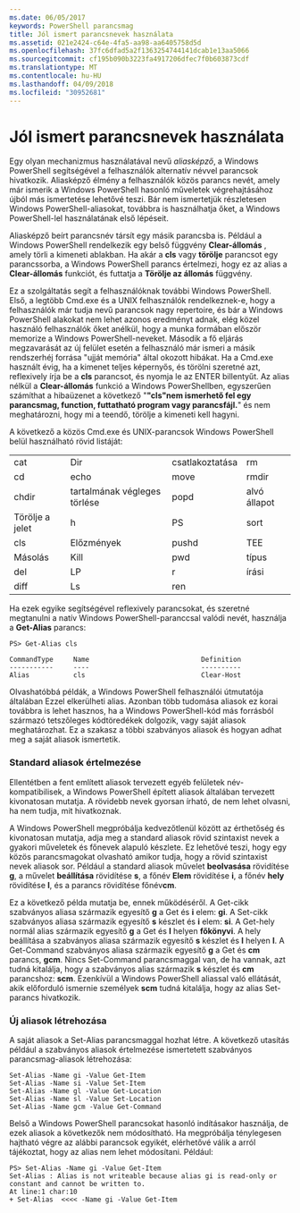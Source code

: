 ```yaml
---
ms.date: 06/05/2017
keywords: PowerShell parancsmag
title: Jól ismert parancsnevek használata
ms.assetid: 021e2424-c64e-4fa5-aa98-aa6405758d5d
ms.openlocfilehash: 37fc6dfad5a2f1363254744141dcab1e13aa5066
ms.sourcegitcommit: cf195b090b3223fa4917206dfec7f0b603873cdf
ms.translationtype: MT
ms.contentlocale: hu-HU
ms.lasthandoff: 04/09/2018
ms.locfileid: "30952681"
---
```

# <a name="using-familiar-command-names"></a>Jól ismert parancsnevek használata
Egy olyan mechanizmus használatával nevű *aliasképző*, a Windows PowerShell segítségével a felhasználók alternatív névvel parancsok hivatkozik. Aliasképző élmény a felhasználók közös parancs nevét, amely már ismerik a Windows PowerShell hasonló műveletek végrehajtásához újból más ismertetése lehetővé teszi. Bár nem ismertetjük részletesen Windows PowerShell-aliasokat, továbbra is használhatja őket, a Windows PowerShell-lel használatának első lépéseit.

Aliasképző beírt parancsnév társít egy másik parancsba is. Például a Windows PowerShell rendelkezik egy belső függvény **Clear-állomás** , amely törli a kimeneti ablakban. Ha akár a **cls** vagy **törölje** parancsot egy parancssorba, a Windows PowerShell parancs értelmezi, hogy ez az alias a **Clear-állomás** funkciót, és futtatja a  **Törölje az állomás** függvény.

Ez a szolgáltatás segít a felhasználóknak további Windows PowerShell. Első, a legtöbb Cmd.exe és a UNIX felhasználók rendelkeznek-e, hogy a felhasználók már tudja nevű parancsok nagy repertoire, és bár a Windows PowerShell alakokat nem lehet azonos eredményt adnak, elég közel használó felhasználók őket anélkül, hogy a munka formában először memorize a Windows PowerShell-neveket. Második a fő eljárás megzavarását az új felület esetén a felhasználó már ismeri a másik rendszerhéj forrása "ujját memória" által okozott hibákat. Ha a Cmd.exe használt évig, ha a kimenet teljes képernyős, és törölni szeretné azt, reflexively írja be a **cls** parancsot, és nyomja le az ENTER billentyűt. Az alias nélkül a **Clear-állomás** funkció a Windows PowerShellben, egyszerűen számíthat a hibaüzenet a következő "**"cls"nem ismerhető fel egy parancsmag, function, futtatható program vagy parancsfájl.**" és nem meghatározni, hogy mi a teendő, törölje a kimeneti kell hagyni.

A következő a közös Cmd.exe és UNIX-parancsok Windows PowerShell belül használható rövid listáját:

|||||
|-|-|-|-|
|cat|Dir|csatlakoztatása|rm|
|cd|echo|move|rmdir|
|chdir|tartalmának végleges törlése|popd|alvó állapot|
|Törölje a jelet|h|PS|sort|
|cls|Előzmények|pushd|TEE|
|Másolás|Kill|pwd|típus|
|del|LP|r|írási|
|diff|Ls|ren||

Ha ezek egyike segítségével reflexively parancsokat, és szeretné megtanulni a natív Windows PowerShell-paranccsal valódi nevét, használja a **Get-Alias** parancs:

```
PS> Get-Alias cls

CommandType     Name                            Definition
-----------     ----                            ----------
Alias           cls                             Clear-Host
```

Olvashatóbbá példák, a Windows PowerShell felhasználói útmutatója általában Ezzel elkerülheti alias. Azonban több tudomása aliasok ez korai továbbra is lehet hasznos, ha a Windows PowerShell-kód más forrásból származó tetszőleges kódtöredékek dolgozik, vagy saját aliasok meghatározhat. Ez a szakasz a többi szabványos aliasok és hogyan adhat meg a saját aliasok ismertetik.

### <a name="interpreting-standard-aliases"></a>Standard aliasok értelmezése
Ellentétben a fent említett aliasok tervezett egyéb felületek név-kompatibilisek, a Windows PowerShell épített aliasok általában tervezett kivonatosan mutatja. A rövidebb nevek gyorsan írható, de nem lehet olvasni, ha nem tudja, mit hivatkoznak.

A Windows PowerShell megpróbálja kedvezőtlenül között az érthetőség és kivonatosan mutatja, adja meg a standard aliasok rövid szintaxist nevek a gyakori műveletek és főnevek alapuló készlete. Ez lehetővé teszi, hogy egy közös parancsmagokat olvasható amikor tudja, hogy a rövid szintaxist nevek aliasok sor. Például a standard aliasok művelet **beolvasása** rövidítése **g**, a művelet **beállítása** rövidítése **s**, a főnév **Elem** rövidítése **i**, a főnév **hely** rövidítése **l**, és a parancs rövidítése főnév**cm**.

Ez a következő példa mutatja be, ennek működéséről. A Get-cikk szabványos aliasa származik egyesítő **g** a Get és **i** elem: **gi**. A Set-cikk szabványos aliasa származik egyesítő **s** készlet és **i** elem: **si**. A Get-hely normál alias származik egyesítő **g** a Get és **l** helyen **főkönyvi**. A hely beállítása a szabványos aliasa származik egyesítő **s** készlet és **l** helyen **l**. A Get-Command szabványos aliasa származik egyesítő **g** a Get és **cm** parancs, **gcm**. Nincs Set-Command parancsmaggal van, de ha vannak, azt tudná kitalálja, hogy a szabványos alias származik **s** készlet és **cm** parancshoz: **scm**. Ezenkívül a Windows PowerShell aliassal való ellátását, akik előforduló ismernie személyek **scm** tudná kitalálja, hogy az alias Set-parancs hivatkozik.

### <a name="creating-new-aliases"></a>Új aliasok létrehozása
A saját aliasok a Set-Alias parancsmaggal hozhat létre. A következő utasítás például a szabványos aliasok értelmezése ismertetett szabványos parancsmag-aliasok létrehozása:

```
Set-Alias -Name gi -Value Get-Item
Set-Alias -Name si -Value Set-Item
Set-Alias -Name gl -Value Get-Location
Set-Alias -Name sl -Value Set-Location
Set-Alias -Name gcm -Value Get-Command
```

Belső a Windows PowerShell parancsokat hasonló indításakor használja, de ezek aliasok a következők nem módosítható. Ha megpróbálja ténylegesen hajtható végre az alábbi parancsok egyikét, elérhetővé válik a arról tájékoztat, hogy az alias nem lehet módosítani. Például:

```
PS> Set-Alias -Name gi -Value Get-Item
Set-Alias : Alias is not writeable because alias gi is read-only or constant and cannot be written to.
At line:1 char:10
+ Set-Alias  <<<< -Name gi -Value Get-Item
```